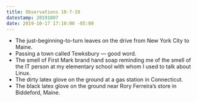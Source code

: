 ```yaml
---
title: Observations 10-7-19
datestamp: 20191007
date: 2019-10-17 17:10:00 -05:00
---
```


- The just-beginning-to-turn leaves on the drive from New York City to Maine.
- Passing a town called Tewksbury — good word.
- The smell of First Mark brand hand soap reminding me of the smell of the IT person at my elementary school with whom I used to talk about Linux.
- The dirty latex glove on the ground at a gas station in Connecticut.
- The black latex glove on the ground near Rory Ferreira’s store in Biddeford, Maine.
